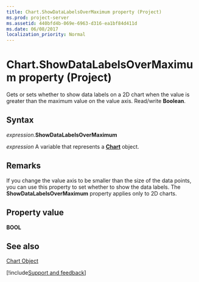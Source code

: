 ```yaml
---
title: Chart.ShowDataLabelsOverMaximum property (Project)
ms.prod: project-server
ms.assetid: 440bfd4b-069e-6963-d316-ea1bf84d411d
ms.date: 06/08/2017
localization_priority: Normal
---
```



# Chart.ShowDataLabelsOverMaximum property (Project)
Gets or sets whether to show data labels on a 2D chart when the value is greater than the maximum value on the value axis. Read/write  **Boolean**.

## Syntax

_expression_.**ShowDataLabelsOverMaximum**

_expression_ A variable that represents a **[Chart](Project.Chart.md)** object.


## Remarks

If you change the value axis to be smaller than the size of the data points, you can use this property to set whether to show the data labels. The  **ShowDataLabelsOverMaximum** property applies only to 2D charts.


## Property value

 **BOOL**


## See also


[Chart Object](Project.chart.md)

[!include[Support and feedback](~/includes/feedback-boilerplate.md)]